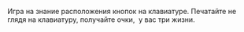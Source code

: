 Игра на знание расположения кнопок на клавиатуре.
Печатайте не глядя на клавиатуру, получайте очки,  у вас три жизни.
